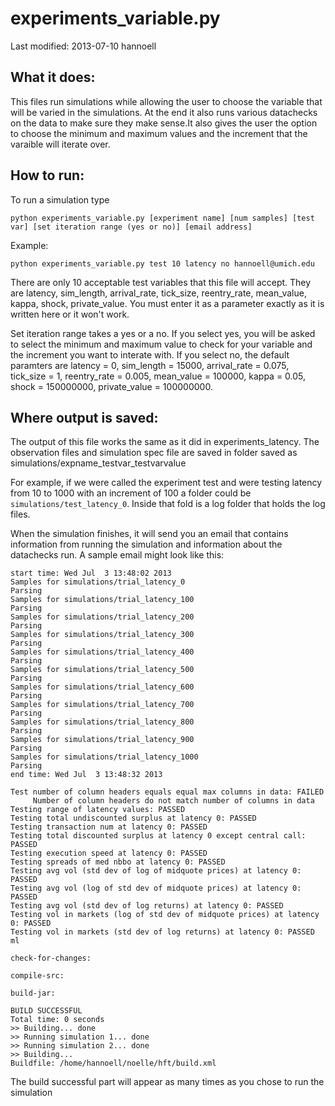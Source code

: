 experiments_variable.py
=======================

Last modified: 2013-07-10 hannoell

What it does:
-------------

This files run simulations while allowing the user to choose the variable that will be varied in the simulations. At the end it also runs various datachecks on the data to make sure they make sense.It also gives the user the option to choose the minimum and maximum values and the increment that the varaible will iterate over.

How to run:
-----------

To run a simulation type 

    python experiments_variable.py [experiment name] [num samples] [test var] [set iteration range (yes or no)] [email address]

Example:

    python experiments_variable.py test 10 latency no hannoell@umich.edu

There are only 10 acceptable test variables that this file will accept. They are latency, sim_length, arrival_rate, tick_size, reentry_rate, mean_value, kappa, shock, private_value. You must enter it as a parameter exactly as it is written here or it won't work. 

Set iteration range takes a yes or a no. If you select yes, you will be asked to select the minimum and maximum value to check for your variable and the increment you want to interate with. If you select no, the default paramters are latency = 0, sim_length = 15000, arrival_rate = 0.075, tick_size = 1, reentry_rate = 0.005, mean_value = 100000, kappa = 0.05, shock = 150000000, private_value = 100000000. 

Where output is saved:
----------------------

The output of this file works the same as it did in experiments_latency. The observation files and simulation spec file are saved in folder saved as simulations/expname_testvar_testvarvalue

For example, if we were called the experiment test and were testing latency from 10 to 1000 with an increment of 100 a folder could be `simulations/test_latency_0`. Inside that fold is a log folder that holds the log files. 

When the simulation finishes, it will send you an email that contains information from running the simulation and information about the datachecks run. A sample email might look like this:

    start time: Wed Jul  3 13:48:02 2013
    Samples for simulations/trial_latency_0
    Parsing
    Samples for simulations/trial_latency_100
    Parsing
    Samples for simulations/trial_latency_200
    Parsing
    Samples for simulations/trial_latency_300
    Parsing
    Samples for simulations/trial_latency_400
    Parsing
    Samples for simulations/trial_latency_500
    Parsing
    Samples for simulations/trial_latency_600
    Parsing
    Samples for simulations/trial_latency_700
    Parsing
    Samples for simulations/trial_latency_800
    Parsing
    Samples for simulations/trial_latency_900
    Parsing
    Samples for simulations/trial_latency_1000
    Parsing
    end time: Wed Jul  3 13:48:32 2013

    Test number of column headers equals equal max columns in data: FAILED
	     Number of column headers do not match number of columns in data
    Testing range of latency values: PASSED
    Testing total undiscounted surplus at latency 0: PASSED
    Testing transaction num at latency 0: PASSED
    Testing total discounted surplus at latency 0 except central call: PASSED
    Testing execution speed at latency 0: PASSED
    Testing spreads of med nbbo at latency 0: PASSED
    Testing avg vol (std dev of log of midquote prices) at latency 0: PASSED
    Testing avg vol (log of std dev of midquote prices) at latency 0: PASSED
    Testing avg vol (std dev of log returns) at latency 0: PASSED
    Testing vol in markets (log of std dev of midquote prices) at latency 0: PASSED
    Testing vol in markets (std dev of log returns) at latency 0: PASSED
    ml

    check-for-changes:

    compile-src:

    build-jar:

    BUILD SUCCESSFUL
    Total time: 0 seconds
    >> Building... done
    >> Running simulation 1... done
    >> Running simulation 2... done
    >> Building...
    Buildfile: /home/hannoell/noelle/hft/build.xml

The build successful part will appear as many times as you chose to run the simulation
